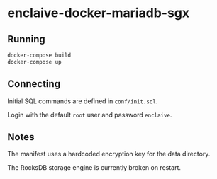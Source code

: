 # enclaive-docker-mariadb-sgx

## Running

```bash
docker-compose build
docker-compose up
```

## Connecting

Initial SQL commands are defined in `conf/init.sql`.

Login with the default `root` user and password `enclaive`.

## Notes

The manifest uses a hardcoded encryption key for the data directory.

The RocksDB storage engine is currently broken on restart.
